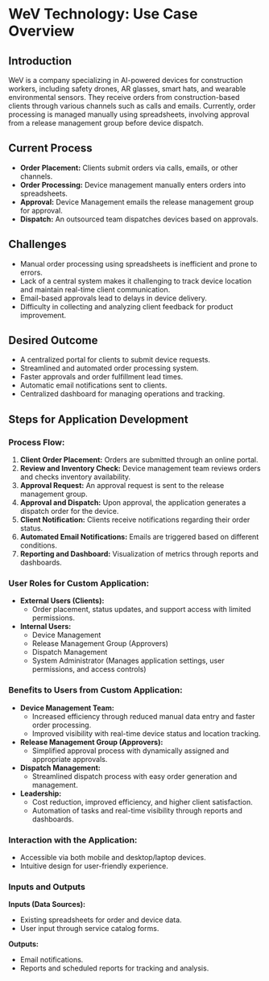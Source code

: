 # WeV Technology: Use Case Overview

## Introduction

WeV is a company specializing in AI-powered devices for construction workers, including safety drones, AR glasses, smart hats, and wearable environmental sensors. They receive orders from construction-based clients through various channels such as calls and emails. Currently, order processing is managed manually using spreadsheets, involving approval from a release management group before device dispatch.

## Current Process

- **Order Placement:** Clients submit orders via calls, emails, or other channels.
- **Order Processing:** Device management manually enters orders into spreadsheets.
- **Approval:** Device Management emails the release management group for approval.
- **Dispatch:** An outsourced team dispatches devices based on approvals.

## Challenges

- Manual order processing using spreadsheets is inefficient and prone to errors.
- Lack of a central system makes it challenging to track device location and maintain real-time client communication.
- Email-based approvals lead to delays in device delivery.
- Difficulty in collecting and analyzing client feedback for product improvement.

## Desired Outcome

- A centralized portal for clients to submit device requests.
- Streamlined and automated order processing system.
- Faster approvals and order fulfillment lead times.
- Automatic email notifications sent to clients.
- Centralized dashboard for managing operations and tracking.

## Steps for Application Development

### Process Flow:

1. **Client Order Placement:** Orders are submitted through an online portal.
2. **Review and Inventory Check:** Device management team reviews orders and checks inventory availability.
3. **Approval Request:** An approval request is sent to the release management group.
4. **Approval and Dispatch:** Upon approval, the application generates a dispatch order for the device.
5. **Client Notification:** Clients receive notifications regarding their order status.
6. **Automated Email Notifications:** Emails are triggered based on different conditions.
7. **Reporting and Dashboard:** Visualization of metrics through reports and dashboards.

### User Roles for Custom Application:

- **External Users (Clients):**
  - Order placement, status updates, and support access with limited permissions.
- **Internal Users:**
  - Device Management
  - Release Management Group (Approvers)
  - Dispatch Management
  - System Administrator (Manages application settings, user permissions, and access controls)

### Benefits to Users from Custom Application:

- **Device Management Team:**
  - Increased efficiency through reduced manual data entry and faster order processing.
  - Improved visibility with real-time device status and location tracking.
- **Release Management Group (Approvers):**
  - Simplified approval process with dynamically assigned and appropriate approvals.
- **Dispatch Management:**
  - Streamlined dispatch process with easy order generation and management.
- **Leadership:**
  - Cost reduction, improved efficiency, and higher client satisfaction.
  - Automation of tasks and real-time visibility through reports and dashboards.

### Interaction with the Application:

- Accessible via both mobile and desktop/laptop devices.
- Intuitive design for user-friendly experience.

### Inputs and Outputs

**Inputs (Data Sources):**
- Existing spreadsheets for order and device data.
- User input through service catalog forms.

**Outputs:**
- Email notifications.
- Reports and scheduled reports for tracking and analysis.